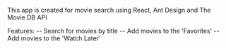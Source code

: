 This app is created for movie search using React, Ant Design and The Movie DB API

Features: 
-- Search for movies by title
-- Add movies to the 'Favorites' 
-- Add movies to the 'Watch Later' 
